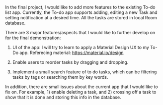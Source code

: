 In the final project, I would like to add more features to the existing To-do list app. Currently, the To-do app supports adding, editing a new Task and setting notification at a desired time. All the tasks are stored in local Room database.

There are 3 major features/aspects that I would like to further develop on for the final demonstration:

1. UI of the app: I will try to learn to apply a Material Design UX to my To-Do app. Referecing material: https://material.io/design

2. Enable users to reorder tasks by dragging and dropping.

3. Implement a small search feature of to do tasks, which can be filtering tasks by tags or searching them by key words.

In addition, there are small issues about the current app that I would like to fix on. For example, 1) enable deleting a task, and 2) crossing off a task to show that it is done and storing this info in the database.
